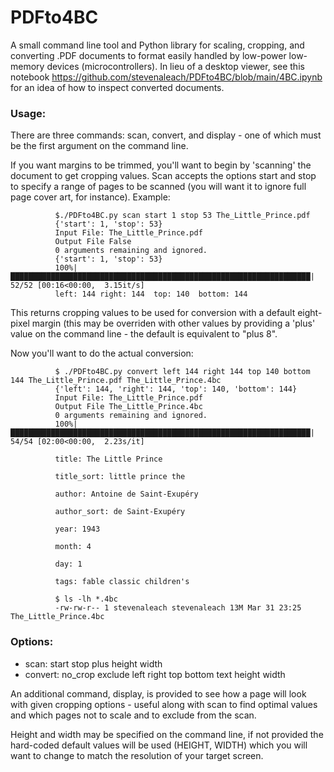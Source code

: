 # PDFto4BC

A small command line tool and Python library for scaling, cropping, and converting .PDF documents to format easily handled by low-power low-memory devices (microcontrollers). In lieu of a desktop viewer, see this notebook https://github.com/stevenaleach/PDFto4BC/blob/main/4BC.ipynb for an idea of how to inspect converted documents.

### Usage:

There are three commands: scan, convert, and display - one of which must be the first argument on the command line.

If you want margins to be trimmed, you'll want to begin by 'scanning' the document to get cropping values. Scan accepts the options start and stop to specify a range of pages to be scanned (you will want it to ignore full page cover art, for instance). Example:

              $./PDFto4BC.py scan start 1 stop 53 The_Little_Prince.pdf 
              {'start': 1, 'stop': 53}
              Input File: The_Little_Prince.pdf
              Output File False
              0 arguments remaining and ignored.
              {'start': 1, 'stop': 53}
              100%|███████████████████████████████████████████████████████████████████| 52/52 [00:16<00:00,  3.15it/s]
              left: 144 right: 144  top: 140  bottom: 144

This returns cropping values to be used for conversion with a default eight-pixel margin (this may be overriden with other values by providing a 'plus' value on the command line - the default is equivalent to "plus 8".

Now you'll want to do the actual conversion:

              $ ./PDFto4BC.py convert left 144 right 144 top 140 bottom 144 The_Little_Prince.pdf The_Little_Prince.4bc
              {'left': 144, 'right': 144, 'top': 140, 'bottom': 144}
              Input File: The_Little_Prince.pdf
              Output File The_Little_Prince.4bc
              0 arguments remaining and ignored.
              100%|███████████████████████████████████████████████████████████████████| 54/54 [02:00<00:00,  2.23s/it]

              title: The Little Prince

              title_sort: little prince the

              author: Antoine de Saint-Exupéry

              author_sort: de Saint-Exupéry

              year: 1943

              month: 4

              day: 1

              tags: fable classic children's

              $ ls -lh *.4bc
              -rw-rw-r-- 1 stevenaleach stevenaleach 13M Mar 31 23:25 The_Little_Prince.4bc
             
 
### Options:
* scan: start stop plus height width
* convert: no_crop exclude left right top bottom text height width

An additional command, display, is provided to see how a page will look with given cropping options - useful along with scan to find optimal values and which pages not to scale and to exclude from the scan.

Height and width may be specified on the command line, if not provided the hard-coded default values will be used (HEIGHT, WIDTH) which you will want to change to match the resolution of your target screen.

